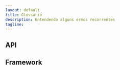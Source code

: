 ```yaml
---
layout: default
title: Glossário
description: Entendendo alguns ermos recorrentes
tagline: 
---
```


## API

## Framework 

